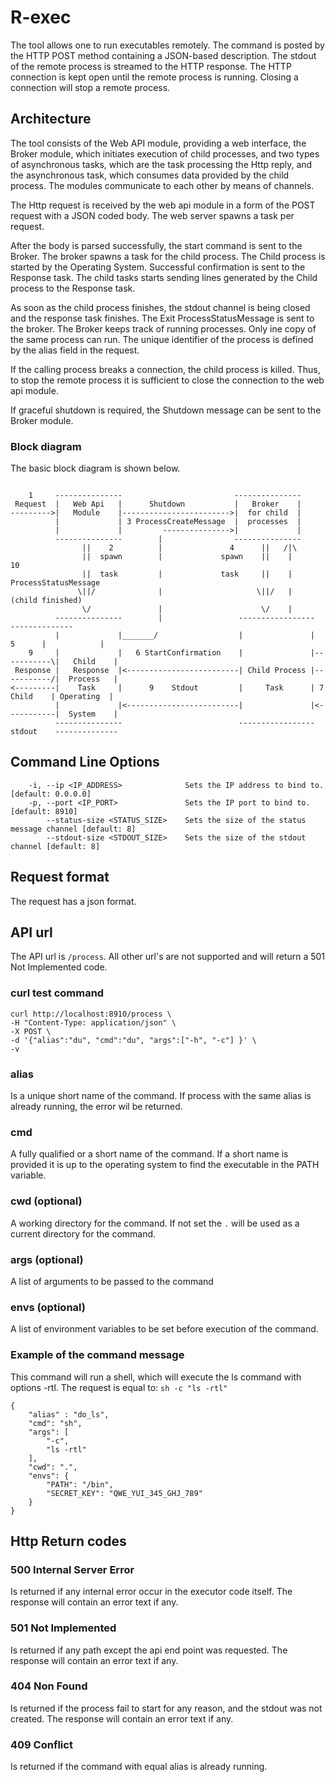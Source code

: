 # R-exec
The tool allows one to run executables remotely.
The command is posted by the HTTP POST method containing a JSON-based description.
The stdout of the remote process is streamed to the HTTP response. The HTTP connection is kept open until
the remote process is running.
Closing a connection will stop a remote process.

## Architecture

The tool consists of the Web API module, providing a web interface, 
the Broker module, which initiates execution of child processes, 
and two types of asynchronous tasks, which are the task processing the Http reply,
and the asynchronous task, which consumes data provided by the child process.
The modules communicate to each other by means of channels. 

The Http request is received by the web api module in a form of the POST request
with a JSON coded body. The web server spawns a task per request.

After the body is parsed successfully, the start command is sent 
to the Broker. The broker spawns a task for the child process.
The Child process is started by the Operating System.
Successful confirmation is sent to the Response task.
The child tasks starts sending lines generated by the Child
process to the Response task.

As soon as the child process finishes, the stdout channel is being closed 
and the response task finishes. The Exit ProcessStatusMessage is sent to the broker.
The Broker keeps track of running processes.
Only ine copy of the same process can run. The unique identifier of the process
is defined by the alias field in the request.

If the calling process breaks a connection, the child process is killed.
Thus, to stop the remote process it is sufficient to close the connection
to the web api module.
    
If graceful shutdown is required, the Shutdown message can be sent to the
Broker module. 

### Block diagram
The basic block diagram is shown below. 

```
                                    
    1     ---------------                         ---------------
 Request  |   Web Api   |      Shutdown           |   Broker    |
--------->|   Module    |------------------------>|  for child  |
          |             | 3 ProcessCreateMessage  |  processes  |
          |             |         --------------->|             |
          ---------------        |                ---------------
                ||    2          |               4      ||   /|\
                ||  spawn        |             spawn    ||    |         10
                ||  task         |             task     ||    | ProcessStatusMessage
               \||/              |                     \||/   |    (child finished)
                \/               |                      \/    |
          ---------------        |                 -----------------            --------------
          |             |_______/                  |               |     5      |            |
    9     |             |   6 StartConfirmation    |               |-----------\|   Child    |
 Response |   Response  |<-------------------------| Child Process |-----------/|  Process   |
<---------|    Task     |      9    Stdout         |     Task      | 7 Child    | Operating  |
          |             |<-------------------------|               |<-----------|  System    |
          ---------------                          -----------------  stdout    --------------

```
  

## Command Line Options

```
    -i, --ip <IP_ADDRESS>              Sets the IP address to bind to. [default: 0.0.0.0]
    -p, --port <IP_PORT>               Sets the IP port to bind to. [default: 8910]
        --status-size <STATUS_SIZE>    Sets the size of the status message channel [default: 8]
        --stdout-size <STDOUT_SIZE>    Sets the size of the stdout channel [default: 8]
```




## Request format
The request has a json format.

## API url
The API url is `/process`.
All other url's are not supported and will return a 501 Not Implemented code.

### curl test command
```
curl http://localhost:8910/process \
-H "Content-Type: application/json" \
-X POST \
-d '{"alias":"du", "cmd":"du", "args":["-h", "-c"] }' \
-v
```

### alias
Is a unique short name of the command.
If process with the same alias is already running,
the error wil be returned.

### cmd
A fully qualified or a short name of the command.
If a short name is provided it is up to the operating system
to find the executable in the PATH variable.

### cwd (optional)
A working directory for the command.
If not set the `.` will be used as a current directory for the command.
 

### args (optional)
A list of arguments to be passed to the command

### envs (optional)
A list of environment variables to be set before execution of the command.

### Example of the command message 
This command will run a shell, which will execute 
the ls command with options -rtl.
The request is equal to: `sh -c "ls -rtl"` 

```
{
    "alias" : "do_ls",
    "cmd": "sh",
    "args": [
        "-c",
        "ls -rtl"
    ],
    "cwd": ".",
    "envs": {
        "PATH": "/bin",
        "SECRET_KEY": "QWE_YUI_345_GHJ_789"
    }
}
```

## Http Return codes
### 500 Internal Server Error
Is returned if any internal error occur in the executor code itself.
The response will contain an error text if any.

### 501 Not Implemented
Is returned if any path except the api end point was requested.
The response will contain an error text if any.

### 404 Non Found
Is returned if the process fail to start for any reason,
and the stdout was not created.
The response will contain an error text if any.

### 409 Conflict
Is returned if the command with equal alias is already running.

